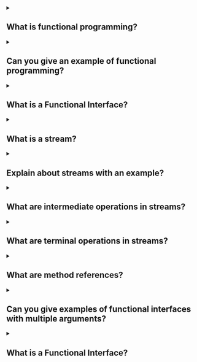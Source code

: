 <details><summary>

## What is functional programming?
</summary>
Functional programming is a programming paradigm that focuses on using pure functions to structure and solve problems. It is a declarative style of programming where programs are constructed by composing functions, rather than by changing the state of variables.

It is a declarative type of programming style. Its main focus is on “what to solve” in contrast to an imperative style where the main focus is “how to solve”. the functional programming method focuses on results, not the process.

In functional programming, functions are treated as first-class citizens, meaning that they can be bound to names (including local identifiers), passed as arguments, and returned from other functions, just as any other data type can.

Here are some key concepts and features of functional programming in Java:

**1. Pure Functions:** Pure functions are functions that always produce the same output for the same input and have no side effects. They don't modify the state of variables or the program's environment.

**2. Immutability:** Functional programming encourages the use of immutable data structures, where objects cannot be modified once created. Immutable objects are thread-safe and can be easily shared across different parts of the program.

**3. Higher-Order Functions:** In functional programming, functions can take other functions as arguments or return functions as results. This enables the composition of functions and promotes code reuse.

**4. Lambda Expressions:** Lambda expressions provide a concise syntax for defining anonymous functions. They allow you to write functional interfaces inline, reducing the need for verbose anonymous inner classes.

**5. Streams:** The Stream API introduced in Java 8 enables functional-style operations on collections of data. Streams provide a way to process data in a declarative manner, allowing operations like filtering, mapping, and reducing.

By incorporating functional programming principles into your Java code, you can write more concise, modular, and maintainable programs. However, it's important to note that Java is a multi-paradigm language, and functional programming is just one aspect of its capabilities.
</details>
<details><summary>

## Can you give an example of functional programming?
</summary>

import java.util.Arrays;
import java.util.List;
import java.util.stream.Collectors;
```
public class FunctionalProgrammingExample {
    public static void main(String[] args) {
        List<Integer> numbers = Arrays.asList(1, 2, 3, 4, 5);

        // Example 1: Mapping and filtering using streams and lambda expressions
        List<Integer> squaredEvenNumbers = numbers.stream()
                .filter(n -> n % 2 == 0)  // Filter even numbers
                .map(n -> n * n)         // Square each number
                .collect(Collectors.toList());

        System.out.println("Squared even numbers: " + squaredEvenNumbers);

        // Example 2: Summing the squares of even numbers using streams and reduce operation
        int sumOfSquaredEvenNumbers = numbers.stream()
                .filter(n -> n % 2 == 0)  // Filter even numbers
                .map(n -> n * n)         // Square each number
                .reduce(0, Integer::sum); // Sum the squared numbers

        System.out.println("Sum of squared even numbers: " + sumOfSquaredEvenNumbers);
    }
}
```
In this example, we have a list of numbers [1, 2, 3, 4, 5]. We apply functional programming concepts to manipulate and process this list:

- Mapping and Filtering: We use the stream() method to convert the list into a stream of elements. Then, we apply the filter() method to keep only the even numbers and the map() method to square each number. Finally, we collect the results into a new list using collect().

- Summing Squares: We perform the same filtering and mapping operations as before. Then, we use the reduce() method to sum the squared numbers. The reduce() operation takes an initial value (0 in this case) and a binary operator (Integer::sum) to perform the summation.

Both examples demonstrate how functional programming allows us to express the desired operations in a declarative and concise manner, without explicitly iterating over the elements or managing mutable state.
</details>
<details><summary>

## What is a Functional Interface?
</summary>
A functional interface is an interface that has only one abstract method. It is a key concept in functional programming and is used extensively in Java to support lambda expressions and method references.

In Java, functional interfaces are also known as SAM (Single Abstract Method) interfaces or functional types. They provide a way to define and work with functions as objects. By having only one abstract method, functional interfaces can be implemented using lambda expressions or method references, which provide a more concise syntax compared to traditional anonymous inner classes.

Functional interfaces are annotated with the @FunctionalInterface annotation, although it is optional. The purpose of this annotation is to indicate that the interface is intended to be used as a functional interface, and the compiler will enforce that there is only one abstract method within it.

Some of the predefined interfaces in java which can be consider as functional interface :
### java.lang.Comparable: public int compareTo(Object obj);
### java.util.Comparator: public int compare(Object obj1, Object obj2);
### java.lang.Runnable: public void run();
```
@FunctionalInterface
interface Intr{
abstract void sayHello(String name);
}
class X implements Intr{
public void sayHello(String name){
System.out.println("Welcome "+name);
}
public static void main(String[] args) {
Intr i1 = new X();
i1.sayHello("Admin");
}
}
```
</details>
<details><summary>

## What is a stream?
</summary>
This API is also introduced in java 8. This API belongs to java.util.stream package.
The Stream API is used to process collections of objects. A stream is a sequence of objects that supports various methods which can be pipelined to produce the desired result.

java.util.stream package contains some library classes and interfaces by using which we can perform functional style of programming on the group of objects(collection of data).
This API has one main interface:

```
java.util.stream.Stream
```

**Note**:- Object of this Stream interface represents sequence of object from a source like collections.

The feature of java stream:

- The stream does not stores the elements, it only represents elements in a sequence.
Example: wire does not store the electricity.

- It holds only objects, primitives are not allowed.

- Operation(filtering) performed on the stream does not modify its source.
Example: filtering a stream obtained from a source(collection) produces a new stream with the filtered element rather than removing the elements from the source collection.

- With the help of stream obj we can perform various operations on the collection of objects in functional style, like filtering some elements, transform some elements, manipulate, sort, etc.

- Stream is lazy and evaluates code only when required.

- The elements of a stream are only visited once during the life of a stream. a new stream must be generated to revisit the same elements of the source.
</details>
<details><summary>

## Explain about streams with an example?
</summary>
Suppose we have a list of Person objects representing individuals with their names and ages:

            import java.util.ArrayList;
            import java.util.List;

            class Person {
                private String name;
                private int age;

                public Person(String name, int age) {
                    this.name = name;
                    this.age = age;
                }

                public String getName() {
                    return name;
                }

                public int getAge() {
                    return age;
                }
            }

            public class StreamExample {
                public static void main(String[] args) {
                    List<Person> people = new ArrayList<>();
                    people.add(new Person("John", 25));
                    people.add(new Person("Alice", 32));
                    people.add(new Person("Bob", 18));
                    people.add(new Person("Emily", 27));
                    people.add(new Person("David", 40));
                }
            }

Now, let's use streams to perform some operations on this list.

**1. Filtering:** Suppose we want to find all the people who are older than 30. We can use the filter operation to achieve this:
```
List<Person> olderThan30 = people.stream()
        .filter(person -> person.getAge() > 30)
        .collect(Collectors.toList());
```
In this code, we create a stream from the people list, apply a filter operation to keep only the persons whose age is greater than 30, and finally collect the filtered persons into a new list olderThan30.

**2. Mapping:** Suppose we want to extract only the names of the people in the list. We can use the map operation to transform each Person object into its corresponding name:
```
List<String> names = people.stream()
        .map(Person::getName)
        .collect(Collectors.toList());
```
In this example, we use the map operation to convert each Person object into its name using a method reference Person::getName. Finally, we collect the names into a new list.

**3. Aggregation:** Suppose we want to find the average age of all the people in the list. We can use the mapToInt and average operations for this:
```
double averageAge = people.stream()
        .mapToInt(Person::getAge)
        .average()
        .orElse(0.0);
```
Here, we first use the mapToInt operation to convert each Person object into its age as an integer. Then, we apply the average operation to compute the average of all the ages. The orElse(0.0) is used to handle the case where the stream is empty, returning 0.0 as the default value.

These are just a few examples of how streams can be used in Java to filter, transform, and aggregate data. Streams provide a powerful and expressive way to work with collections, allowing you to write more concise and readable code. They also support parallel processing, making it easier to leverage the capabilities of multi-core processors for improved performance.
</details>
<details><summary>

## What are intermediate operations in streams?
</summary>
Intermediate operations in streams are operations that transform or filter the elements of a stream. These operations are applied to the elements of the stream in a lazy manner, meaning they are not executed until a terminal operation is encountered.

Intermediate operations are typically chained together to form a pipeline of operations that are applied sequentially to the elements of the stream.

these methods returns a new stream object, these intermediate methods never
gives the final result.

Here are some commonly used intermediate operations in Java streams:

- **filter:** It takes a predicate as an argument and returns a stream consisting of the elements that match the predicate.
```
List<Integer> evenNumbers = numbers.stream()
                                  .filter(n -> n % 2 == 0)
                                  .collect(Collectors.toList());
```
- **map:** It takes a function as an argument and applies the function to each element of the stream, returning a stream of the transformed elements.
```
List<String> names = people.stream()
                           .map(Person::getName)
                           .collect(Collectors.toList());
```
- **distinct:** It returns a stream consisting of the distinct elements of the original stream, removing duplicates.
```
List<Integer> distinctNumbers = numbers.stream()
                                       .distinct()
                                       .collect(Collectors.toList());
```
- **sorted:** It returns a stream with the elements sorted according to the natural order or a provided comparator.
```
List<Integer> sortedNumbers = numbers.stream()
                                     .sorted()
                                     .collect(Collectors.toList());
```
- **limit and skip:** limit returns a stream consisting of the first n elements, while skip discards the first n elements and returns the rest.
```
List<Integer> firstThree = numbers.stream()
                                 .limit(3)
                                 .collect(Collectors.toList());

List<Integer> skipFirstTwo = numbers.stream()
                                    .skip(2)
                                    .collect(Collectors.toList());
```
These are just a few examples of intermediate operations. There are more operations available in the Stream API that can be used to transform, filter, and manipulate the elements of a stream.
</details>
<details><summary>

## What are terminal operations in streams?
</summary>
Terminal operations in streams are operations that produce a final result or a side-effect. When a terminal operation is invoked on a stream, it triggers the processing of the stream and consumes the elements of the stream.

Unlike intermediate operations, which are lazy and do not perform any computation until a terminal operation is encountered, terminal operations are eagerly executed.

Here are some commonly used terminal operations in Java streams:

- **forEach:** It performs an action for each element of the stream.
```
numbers.stream()
       .forEach(System.out::println);
```
- **collect:** It accumulates the elements of the stream into a collection or a single value.
```
List<Integer> evenNumbers = numbers.stream()
                                  .filter(n -> n % 2 == 0)
                                  .collect(Collectors.toList());
```
- **count:** It returns the number of elements in the stream.
```
long count = numbers.stream()
                    .count();
```
- **anyMatch, allMatch, and noneMatch:** These operations check if any, all, or none of the elements of the stream match a given predicate, respectively.
```
boolean anyMatch = numbers.stream()
                          .anyMatch(n -> n > 5);

boolean allMatch = numbers.stream()
                          .allMatch(n -> n > 0);

boolean noneMatch = numbers.stream()
                           .noneMatch(n -> n < 0);
```
- **reduce:** It performs a reduction on the elements of the stream using a binary operator and returns an Optional that may contain the reduced value.
```
Optional<Integer> sum = numbers.stream()
                               .reduce((a, b) -> a + b);
```
These are just a few examples of terminal operations. Terminal operations are the final step in a stream pipeline and produce a result or a side-effect. They allow you to consume or transform the elements of a stream into a final output.
</details>
<details><summary>

## What are method references?
</summary>
Method references in Java provide a way to refer to methods or constructors without invoking them. They are a concise and expressive syntax for passing behavior or referencing methods as functional interfaces.

Java provides a new feature called method reference in Java 8. Method reference is used to refer method of functional interface. It is compact and easy form of lambda expression.

Instead of creating a Lambda Expression with all the details, with the help of method reference we can refer an existing class method to the functional interface implementation, which matches the condition of Lambda Expression.

There are four types of method references in Java:

Reference to a static method: It references a static method using the 
```
syntax Class::staticMethod.

// Example: Reference to the static method Integer.parseInt(String)
Function<String, Integer> parser = Integer::parseInt;
Integer number = parser.apply("123"); // invokes Integer.parseInt("123")
```
Reference to an instance method of a particular object: It references an instance method of a specific object using the 
```
syntax object::instanceMethod.

// Example: Reference to the instance method String.length()
String str = "Hello, world!";
Function<String, Integer> lengthGetter = String::length;
Integer length = lengthGetter.apply(str); // invokes str.length()
```
Reference to an instance method of an arbitrary object of a particular type: It references an instance method of any object of a specific type using the 
```
syntax Class::instanceMethod.

// Example: Reference to the instance method String.toUpperCase()
Function<String, String> upperCaseConverter = String::toUpperCase;
String result = upperCaseConverter.apply("hello"); // invokes "hello".toUpperCase()
```
Reference to a constructor: It references a constructor of a class using the 
```
syntax ClassName::new.

// Example: Reference to the constructor of ArrayList
Supplier<List<String>> listSupplier = ArrayList::new;
List<String> list = listSupplier.get(); // invokes new ArrayList<>()
```
Method references are particularly useful when working with functional interfaces, such as in the context of streams or functional programming in general. They allow you to pass method references as arguments to higher-order functions or assign them to functional interface variables.

Overall, method references provide a concise and readable way to refer to existing methods or constructors without the need to explicitly define lambda expressions.
</details>
<details><summary>

## Can you give examples of functional interfaces with multiple arguments?
</summary>
While functional interfaces are defined as having a single abstract method, it is still possible to work with multiple arguments by leveraging Java's support for functional interfaces with default methods or by using predefined functional interfaces from the Java API. Here are a few examples:

### Consumer<T, U>:
```
import java.util.function.BiConsumer;

public class ConsumerExample {
    public static void main(String[] args) {
        BiConsumer<String, Integer> printLength = (str, length) -> System.out.println(str + " has length: " + length);
        printLength.accept("Hello", 5);
    }
}
```
In this example, we use the BiConsumer functional interface, which takes two arguments (String and Integer) and performs an action without returning a value. The accept() method is used to consume the arguments and print the length of the string.

### BiFunction<T, U, R>:
```
import java.util.function.BiFunction;

public class BiFunctionExample {
    public static void main(String[] args) {
        BiFunction<Integer, Integer, Integer> multiply = (a, b) -> a * b;
        int result = multiply.apply(4, 5);
        System.out.println("Result: " + result);
    }
}
```
Here, the BiFunction functional interface takes two arguments (Integer and Integer) and returns a result (Integer). The apply() method is used to apply the multiplication operation on the arguments and obtain the result.
</details>
<details><summary>

## What is a Functional Interface?
</summary>

</details>